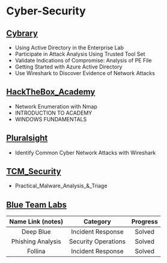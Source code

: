 # Cyber-Security



## [Cybrary](https://www.cybrary.it)

* Using Active Directory in the Enterprise Lab
* Participate in Attack Analysis Using Trusted Tool Set
* Validate Indications of Compromise: Analysis of PE File
* Getting Started with Azure Active Directory
* Use Wireshark to Discover Evidence of Network Attacks

## [HackTheBox_Academy](https://academy.hackthebox.com)

* Network Enumeration with Nmap
* INTRODUCTION TO ACADEMY
* WINDOWS FUNDAMENTALS

## [Pluralsight](https://www.pluralsight.com)

* Identify Common Cyber Network Attacks with Wireshark

## [TCM_Security](https://academy.tcm-sec.com)

* Practical_Malware_Analysis_&_Triage


## [Blue Team Labs](https://blueteamlabs.online) 
| Name Link (notes) | Category | Progress |
| :-: | :-: | :-:|
| Deep Blue|  Incident Response | Solved |
| Phishing Analysis|  Security Operations | Solved |
| Follina|  Incident Response | Solved |



